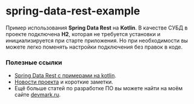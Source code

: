# spring-data-rest-example
Пример использования **Spring Data Rest** на **Kotlin**. В качестве СУБД в проекте подключена **H2**, которая не требуется установки и инициализируется при старте приложения. Но при необходимости вы можете легко поменять настройки подключения без правок в коде.

### Полезные ссылки
* [Spring Data Rest с примерами на kotlin](https://devmark.ru/article/spring-data-rest-kotlin).
* [Новости проекта](https://t.me/+RjrPWNUEwf8wZTMy) и короткие заметки.
* Ещё больше статей по разработке ПО вы можете найти на моём сайте [devmark.ru](https://devmark.ru/).
